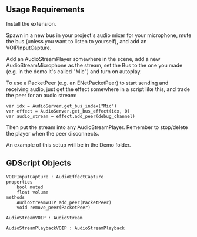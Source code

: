 ## Usage Requirements

Install the extension.

Spawn in a new bus in your project's audio mixer for your microphone, mute the bus (unless you want to listen to yourself), and add an VOIPInputCapture.

Add an AudioStreamPlayer somewhere in the scene, add a new AudioStreamMicrophone as the stream, set the Bus to the one you made (e.g. in the demo it's called "Mic") and turn on autoplay.

To use a PacketPeer (e.g. an ENetPacketPeer) to start sending and receiving audio, just get the effect somewhere in a script like this, and trade the peer for an audio stream:
```
var idx = AudioServer.get_bus_index("Mic")
var effect = AudioServer.get_bus_effect(idx, 0)
var audio_stream = effect.add_peer(debug_channel)
```

Then put the stream into any AudioStreamPlayer. Remember to stop/delete the player when the peer disconnects.

An example of this setup will be in the Demo folder.

## GDScript Objects
```
VOIPInputCapture : AudioEffectCapture
properties
    bool muted
    float volume
methods
    AudioStreamVOIP add_peer(PacketPeer)
    void remove_peer(PacketPeer)

AudioStreamVOIP : AudioStream

AudioStreamPlaybackVOIP : AudioStreamPlayback
```